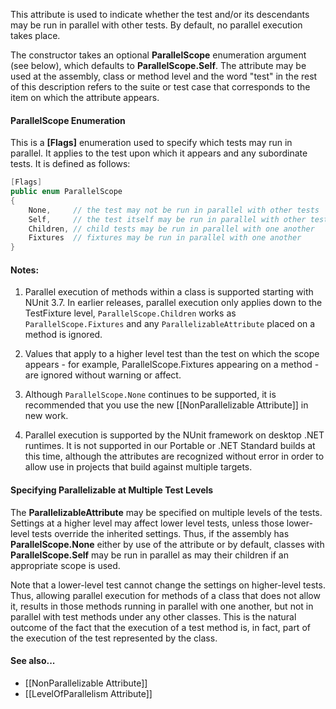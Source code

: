 This attribute is used to indicate whether the test and/or its descendants may be run in parallel with other tests. By default, no parallel execution takes place.

The constructor takes an optional **ParallelScope** enumeration argument (see below), which defaults to **ParallelScope.Self**. The attribute may be used at the assembly, class or method level and the word "test" in the rest of this description refers to the suite or test case that corresponds to the item on which the attribute appears.

#### ParallelScope Enumeration

This is a **[Flags]** enumeration used to specify which tests may run in parallel. It applies to the test upon which it appears and any subordinate tests. It is defined as follows:
```C#
[Flags]
public enum ParallelScope
{
    None,     // the test may not be run in parallel with other tests
    Self,     // the test itself may be run in parallel with other tests
    Children, // child tests may be run in parallel with one another
    Fixtures  // fixtures may be run in parallel with one another
}
```

#### Notes:

 1. Parallel execution of methods within a class is supported starting with NUnit 3.7. In earlier releases, parallel execution only applies down to the TestFixture level, `ParallelScope.Children` works as `ParallelScope.Fixtures` and any `ParallelizableAttribute` placed on a method is ignored.

 2. Values that apply to a higher level test than the test on which the scope appears - for example, ParallelScope.Fixtures appearing on a method - are ignored without warning or affect.

 3. Although `ParallelScope.None` continues to be supported, it is recommended that you use the new [[NonParallelizable Attribute]] in new work.

 4. Parallel execution is supported by the NUnit framework on desktop .NET runtimes. It is not supported in our Portable or .NET Standard builds at this time, although the attributes are recognized without error in order to allow use in projects that build against multiple targets.

#### Specifying Parallelizable at Multiple Test Levels

The **ParallelizableAttribute** may be specified on multiple levels of the tests. Settings at a higher level may affect lower level tests, unless those lower-level tests override the inherited settings. Thus, if the assembly has **ParallelScope.None** either by use of the attribute or by default, classes with **ParallelScope.Self** may be run in parallel as may their children if an appropriate scope is used.

Note that a lower-level test cannot change the settings on higher-level tests. Thus, allowing parallel execution for methods of a class that does not allow it, results in those methods running in parallel with one another, but not in parallel with test methods under any other classes. This is the natural outcome of the fact that the execution of a test method is, in fact, part of the execution of the test represented by the class.

#### See also...
 * [[NonParallelizable Attribute]]
 * [[LevelOfParallelism Attribute]]

